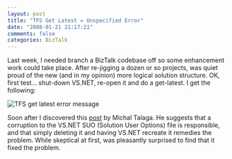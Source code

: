 ```yaml
---
layout: post
title: "TFS Get Latest = Unspecified Error"
date: "2008-01-21 21:17:21"
comments: false
categories: BizTalk
---
```


Last week, I needed branch a BizTalk codebase off so some enhancement work could take place. After re-jigging a dozen or so projects, was quiet proud of the new (and in my opinion) more logical solution structure. OK, first test... shut-down VS.NET, re-open it and do a get-latest. I get the following:


![TFS get latest error message](/images/tfs_getlatest_error.png)

Soon after I discovered this <a href="http://vaultofthoughts.net/VisualSourceSafeUnexpectedError.aspx" target="_blank">post</a> by Michal Talaga. He suggests that a corruption to the VS.NET SUO (Solution User Options) file is responsible, and that simply deleting it and having VS.NET recreate it remedies the problem. While skeptical at first, was pleasantly surprised to find that it fixed the problem.

